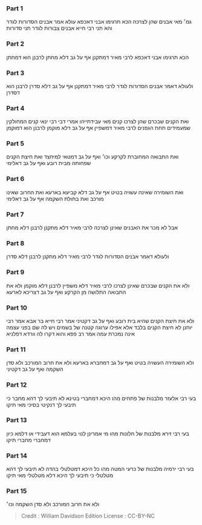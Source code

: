 
### Part 1
גמ׳ מאי אבנים שהן לצרכה הכא תרגימו אבני דאכפא עולא אמר אבנים הסדורות לגדר והא תני רבי חייא אבנים צבורות לגדר תני סדורות

### Part 2
הכא תרגימו אבני דאכפא לרבי מאיר דמתקנן אף על גב דלא מחתן לרבנן הוא דמחתן

### Part 3
ולעולא דאמר אבנים הסדורות לגדר לרבי מאיר דמתקנן אף על גב דלא סדרן לרבנן הוא דסדרן

### Part 4
ואת הקנים שבכרם שהן לצרכו קנים מאי עבידתייהו אמרי דבי רבי ינאי קנים המחולקין שמעמידים תחת הגפנים לרבי מאיר דמשפיין אף על גב דלא מוקמן לרבנן הוא דמוקמן

### Part 5
ואת התבואה המחוברת לקרקע וכו׳ ואף על גב דמטאי למיחצד ואת חיצת הקנים שפחותה מבית רובע ואף על גב דאלימי

### Part 6
ואת השומירה שאינה עשויה בטיט אף על גב דלא קביעא בארעא ואת החרוב שאינו מורכב ואת בתולת השקמה אף על גב דאלימי

### Part 7
אבל לא מכר את האבנים שאינן לצרכה לרבי מאיר דלא מתקנן לרבנן דלא מחתן

### Part 8
ולעולא דאמר אבנים הסדורות לגדר לרבי מאיר דלא מתקנן לרבנן דלא סדרן

### Part 9
ולא את הקנים שבכרם שאינן לצרכו לרבי מאיר דלא משפיין לרבנן דלא מוקמן ולא את התבואה התלושה מן הקרקע ואף על גב דצריכא לארעא

### Part 10
ולא את חיצת הקנים שהיא בית רובע ואף על גב דקטיני אמר רבי חייא בר אבא אמר רבי יוחנן לא חיצת הקנים בלבד אלא אפילו ערוגה קטנה של בשמים ויש לה שם בפני עצמה אינה נמכרת עמה אמר רב פפא והוא דקרו לה וורדא דפלניא

### Part 11
ולא השומירה העשויה בטיט ואף על גב דמחברא בארעא ולא את חרוב המורכב ולא סדן השקמה ואף על גב דקטיני

### Part 12
בעי רבי אלעזר מלבנות של פתחים מהו היכא דמחברי בטינא לא תיבעי לך דהא מחבר כי תיבעי לך דנקיטי בסיכי מאי תיקו

### Part 13
בעי רבי זירא מלבנות של חלונות מהו מי אמרינן לנוי בעלמא הוא דעבידי או דלמא כיון דמחברי מחברי תיקו

### Part 14
בעי רבי ירמיה מלבנות של כרעי המטה מהו כל היכא דמטלטלי בהדה לא תיבעי לך דהא מטלטלי כי תיבעי לך היכא דלא מטלטלי מאי תיקו

### Part 15
ולא את חרוב המורכב ולא סדן השקמה וכו׳

>Credit : William Davidson Edition
>License : CC-BY-NC
